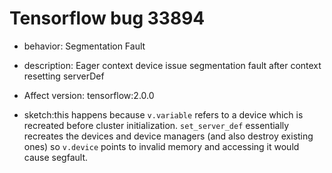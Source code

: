 # Tensorflow bug 33894
- behavior: Segmentation Fault

- description: Eager context device issue segmentation fault after context resetting serverDef

- Affect version: tensorflow:2.0.0

- sketch:this happens because `v.variable` refers to a device which is recreated before cluster initialization. `set_server_def` essentially recreates the devices and device managers (and also destroy existing ones) so `v.device` points to invalid memory and accessing it would cause segfault.
    
